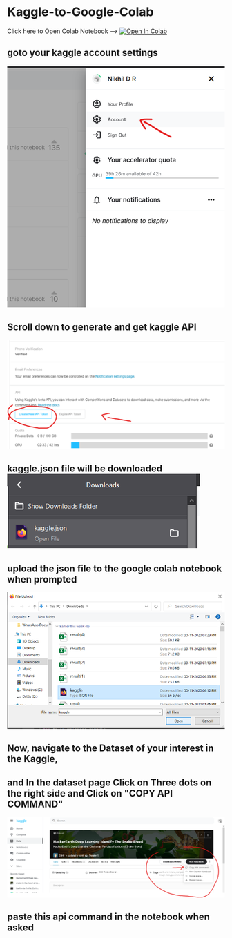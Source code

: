 # Kaggle-to-Google-Colab

Click here to Open Colab Notebook --> [![Open In Colab](https://colab.research.google.com/assets/colab-badge.svg)](https://colab.research.google.com/github/nikhildr22/Kaggle-to-Google-Colab/blob/main/Kaggle_To_Colab.ipynb)
## goto your kaggle account settings
![kaggle_account](kaggle_account.png)
## Scroll down to generate and get kaggle API 
![account_api](account_api.png)
## kaggle.json file will be downloaded ![json](downloads.png)
## upload the json file to the google colab notebook when prompted
![uploadjson](upload_json.png)
## Now, navigate to the Dataset of your interest in the Kaggle,
## and In the dataset page Click on Three dots on the right side and Click on "COPY API COMMAND"
![copy_api_command](copy_api_command.png)

## paste this api command in the notebook when asked
